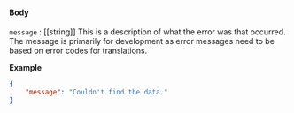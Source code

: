 #### Body

`message` : [[string]]
This is a description of what the error was that occurred. The message is primarily for development as error messages need to be based on error codes for translations.

**Example**
```json
{
    "message": "Couldn't find the data."
}
```